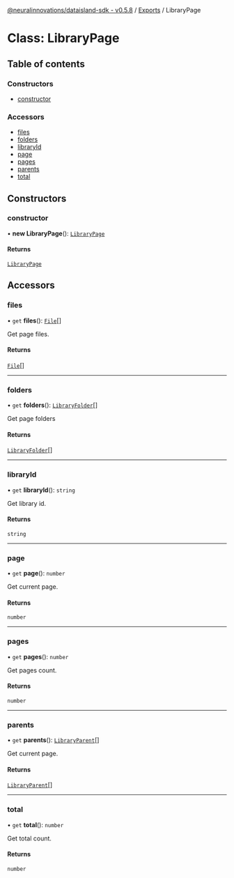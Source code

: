 [@neuralinnovations/dataisland-sdk - v0.5.8](../../README.md) / [Exports](../modules.md) / LibraryPage

# Class: LibraryPage

## Table of contents

### Constructors

- [constructor](LibraryPage.md#constructor)

### Accessors

- [files](LibraryPage.md#files)
- [folders](LibraryPage.md#folders)
- [libraryId](LibraryPage.md#libraryid)
- [page](LibraryPage.md#page)
- [pages](LibraryPage.md#pages)
- [parents](LibraryPage.md#parents)
- [total](LibraryPage.md#total)

## Constructors

### constructor

• **new LibraryPage**(): [`LibraryPage`](LibraryPage.md)

#### Returns

[`LibraryPage`](LibraryPage.md)

## Accessors

### files

• `get` **files**(): [`File`](File.md)[]

Get page files.

#### Returns

[`File`](File.md)[]

___

### folders

• `get` **folders**(): [`LibraryFolder`](LibraryFolder.md)[]

Get page folders

#### Returns

[`LibraryFolder`](LibraryFolder.md)[]

___

### libraryId

• `get` **libraryId**(): `string`

Get library id.

#### Returns

`string`

___

### page

• `get` **page**(): `number`

Get current page.

#### Returns

`number`

___

### pages

• `get` **pages**(): `number`

Get pages count.

#### Returns

`number`

___

### parents

• `get` **parents**(): [`LibraryParent`](LibraryParent.md)[]

Get current page.

#### Returns

[`LibraryParent`](LibraryParent.md)[]

___

### total

• `get` **total**(): `number`

Get total count.

#### Returns

`number`
